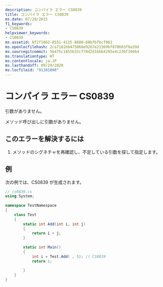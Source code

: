 ```yaml
---
description: コンパイラ エラー CS0839
title: コンパイラ エラー CS0839
ms.date: 07/20/2015
f1_keywords:
- CS0839
helpviewer_keywords:
- CS0839
ms.assetid: 6f2f1062-8551-4125-8880-68bfbfbcf061
ms.openlocfilehash: 2ca7181bb475068e9267e21369bf878603f0a39d
ms.sourcegitcommit: 5b475c1855b32cf78d2d1bbb4295e4c236f39464
ms.translationtype: HT
ms.contentlocale: ja-JP
ms.lasthandoff: 09/24/2020
ms.locfileid: "91201890"
---
```

# <a name="compiler-error-cs0839"></a>コンパイラ エラー CS0839

引数がありません。  
  
 メソッド呼び出しに引数がありません。  
  
## <a name="to-correct-this-error"></a>このエラーを解決するには  
  
1. メソッドのシグネチャを再確認し、不足している引数を探して指定します。  
  
## <a name="example"></a>例  

 次の例では、CS0839 が生成されます。  
  
```csharp  
// cs0839.cs  
using System;  
  
namespace TestNamespace  
{  
    class Test  
    {  
        static int Add(int i, int j)  
        {  
            return i + j;  
        }  
  
        static int Main()
        {  
            int i = Test.Add( , 5); // CS0839  
            return 1;  
  
        }  
    }  
}  
```
